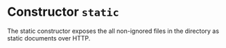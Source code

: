 # Constructor `static`

The static constructor exposes the all non-ignored files in the directory as static documents over HTTP.